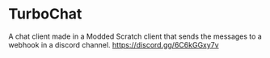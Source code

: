 # TurboChat
A chat client made in a Modded Scratch client that sends the messages to a webhook in a discord channel.
https://discord.gg/6C6kGGxy7v
